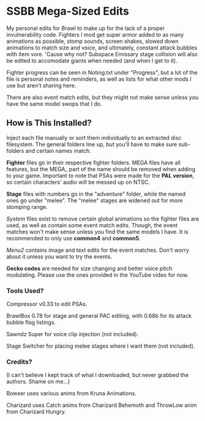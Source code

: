 # SSBB Mega-Sized Edits

My personal edits for Brawl to make up for the lack of a proper invulnerability code. Fighters I mod get super armor added to as many animations as possible, stomp sounds, screen shakes, slowed down animations to match size and voice, and ultimately, constant attack bubbles with item vore. 'Cause why not? Subspace Emissary stage collision will also be edited to accomodate giants when needed (and when l get to it).

Fighter progress can be seen in Noting.txt under "Progress", but a lot of the file is personal notes and reminders, as well as lists for what other mods I use but aren't sharing here.

There are also event match edits, but they might not make sense unless you have the same model swops that I do.

## How is This Installed?

Inject each file manually or sort them individually to an extracted disc filesystem. The general folders line up, but you'll have to make sure sub-folders and certain names match.

**Fighter** files go in their respective fighter folders. MEGA files have all features, but the MEGA_ part of the name should be removed when adding to your game. Important to note that PSAs were made for the **PAL version**, so certain characters' audio will be messed up on NTSC.

**Stage** files with numbers go in the "adventure" folder, while the named ones go under "melee". The "melee" stages are widened out for more stomping range.

*System* files exist to remove certain global animations so the fighter files are used, as well as contain some event match edits. Though, the event matches won't make sense unless you find the same models I have. It is recommended to only use **common4** and **common5**.

*Menu2* contains image and text edits for the event matches. Don't worry about it unless you want to try the events.

**Gecko codes** are needed for size changing and better voice pitch modulating. Please use the ones provided in the YouTube video for now.

### Tools Used?

Compressor v0.33 to edit PSAs.

BrawlBox 0.78 for stage and general PAC editing, with 0.68b for its attack bubble flag listings.

Sawndz Super for voice clip injection (not included).

Stage Switcher for placing melee stages where I want them (not included).

### Credits?

(I can't believe I kept track of what l downloaded, but never grabbed the authors. Shame on me...)

Bowser uses various anims from Kruna Animations.

Charizard uses Catch anims from Charizard Behemoth and ThrowLow anim from Charizard Hungry.

